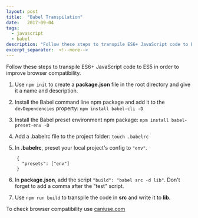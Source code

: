 ```yaml
---
layout: post
title:  "Babel Transpilation"
date:   2017-09-04
tags:
  - javascript
  - babel
description: "Follow these steps to transpile ES6+ JavaScript code to ES5 in order to improve browser compatibility."
excerpt_separator:  <!--more-->
---
```

Follow these steps to transpile ES6+ JavaScript code to ES5 in order to improve browser compatibility.


1. Use `npm init` to create a **package.json** file in the root directory and give it a name and description.

2. Install the Babel command line npm package and add it to the `devDependencies` property:
  `npm install babel-cli -D`

3. Install the Babel preset environment npm package:
  `npm install babel-preset-env -D`

4. Add a .babelrc file to the project folder:
  `touch .babelrc`

5. In **.babelrc**, preset your local project's config to `"env"`.
```
    {
      "presets": ["env"]
    }
```
6. In **package.json**, add the script `"build": "babel src -d lib"`.
  Don't forget to add a comma after the "test" script.

7. Use `npm run build` to transpile the code in **src** and write it to **lib**.

To check browser compatibility use [caniuse.com](http://caniuse.com/)